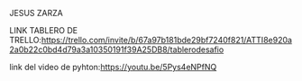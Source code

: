 JESUS ZARZA

LINK TABLERO DE TRELLO:https://trello.com/invite/b/67a97b181bde29bf7240f821/ATTI8e920a2a0b22c0bd4d79a3a10350191f39A25DB8/tablerodesafio

link del video de pyhton:https://youtu.be/5Pys4eNPfNQ
